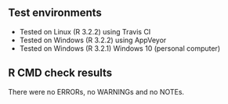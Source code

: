 ## Test environments
* Tested on Linux (R 3.2.2) using Travis CI
* Tested on Windows (R 3.2.2) using AppVeyor
* Tested on Windows (R 3.2.1) Windows 10 (personal computer)

## R CMD check results
There were no ERRORs, no WARNINGs and no NOTEs. 
